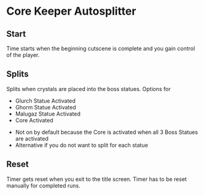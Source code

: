# Core Keeper Autosplitter
## Start
Time starts when the beginning cutscene is complete and you gain control of the player.

## Splits 
Splits when crystals are placed into the boss statues.
Options for 
* Glurch Statue Activated
* Ghorm Statue Activated
* Malugaz Statue Activated
* Core Activated
- Not on by default because the Core is activated when all 3 Boss Statues are activated
- Alternative if you do not want to split for each statue

## Reset
Timer gets reset when you exit to the title screen. Timer has to be reset manually for completed runs.
